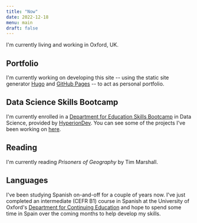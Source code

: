 ```yaml
---
title: "Now"
date: 2022-12-18
menu: main
draft: false
---
```


I'm currently living and working in Oxford, UK.


## Portfolio

I'm currently working on developing this site -- using the static site
generator [Hugo](https://gohugo.io) and [GitHub Pages](https://pages.github.com/) -- to act as personal portfolio.


## Data Science Skills Bootcamp

I'm currently enrolled in a [Department for Education Skills
Bootcamp](https://www.gov.uk/guidance/find-a-skills-bootcamp) in Data
Science, provided by [HyperionDev](https://www.hyperiondev.com/). You can see some of the projects I've been
working on [here](/projects).


## Reading

I'm currently reading *Prisoners of Geography* by Tim Marshall.


## Languages

I've been studying Spanish on-and-off for a couple of years now. I've just
completed an intermediate (CEFR B1) course in Spanish at the University of
Oxford's [Department for Continuing Education](https://conted.ox.ac.uk) and hope to
spend some time in Spain over the coming months to help develop my skills.
